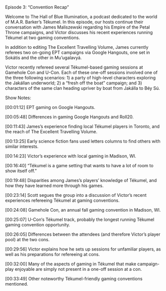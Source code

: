 Episode 3:  “Convention Recap”

Welcome to The Hall of Blue Illumination, a podcast dedicated to the world of M.A.R. Barker’s Tékumel.  In this episode, our hosts continue their conversation with James Maliszewski regarding his Empire of the Petal Throne campaigns, and Victor discusses his recent experiences running Tékumel at two gaming conventions.

In addition to editing The Excellent Travelling Volume, James currently referees two on-going EPT campaigns via Google Hangouts, one set in Sokátis and the other in Mu’ugalavyá.

Victor recently refereed several Tékumel-based gaming sessions at Gamehole Con and U-Con. Each of these one-off sessions involved one of the three following scenarios: 1) a party of high-level characters exploring the Jakállan underworld; 2) a “fresh off the boat” campaign; and 3) characters of the same clan heading upriver by boat from Jakálla to Béy Sú.

Show Notes:

[00:01:12]  EPT gaming on Google Hangouts.

[00:05:48]  Differences in gaming Google Hangouts and Roll20.

[00:11:43]  James’s experience finding local Tékumel players in Toronto, and the reach of The Excellent Travelling Volume.

[00:13:25]  Early science fiction fans used letters columns to find others with similar interests.

[00:14:23]  Victor’s experience with local gaming in Madison, WI.

[00:16:40]  “Tékumel is a game setting that wants to have a lot of room to show itself off.”

[00:19:48]  Disparities among James’s players’ knowledge of Tékumel, and how they have learned more through his games.

[00:23:14]  Scott segues the group into a discussion of Victor’s recent experiences refereeing Tékumel at gaming conventions.

[00:24:08]  Gamehole Con, an annual fall gaming convention in Madison, WI.

[00:25:07]  U-Con‘s Tékumel track, probably the longest running Tékumel gaming convention opportunity.

[00:26:05]  Differences between the attendees (and therefore Victor’s player pool) at the two cons.

[00:29:56]  Victor explains how he sets up sessions for unfamiliar players, as well as his preparations for refereeing at cons.

[00:32:00]  Many of the aspects of gaming in Tékumel that make campaign-play enjoyable are simply not present in a one-off session at a con.

[00:33:49]  Other noteworthy Tékumel-friendly gaming conventions mentioned.